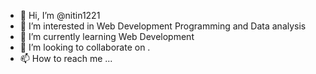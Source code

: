 - 👋 Hi, I’m @nitin1221
- 👀 I’m interested in Web Development Programming and Data analysis
- 🌱 I’m currently learning Web Development
- 💞️ I’m looking to collaborate on .
- 📫 How to reach me ...

<!---
nitin1221/nitin1221 is a ✨ special ✨ repository because its `README.md` (this file) appears on your GitHub profile.
You can click the Preview link to take a look at your changes.
--->
